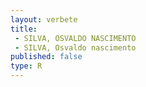 ```yaml
---
layout: verbete
title:
 - SILVA, OSVALDO NASCIMENTO
 - SILVA, Osvaldo nascimento
published: false
type: R
---
```


